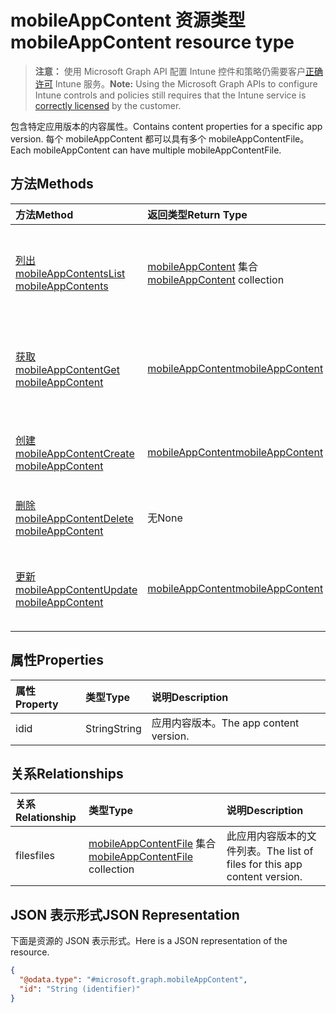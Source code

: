 # <a name="mobileappcontent-resource-type"></a><span data-ttu-id="ccb3b-101">mobileAppContent 资源类型</span><span class="sxs-lookup"><span data-stu-id="ccb3b-101">mobileAppContent resource type</span></span>

> <span data-ttu-id="ccb3b-102">**注意：** 使用 Microsoft Graph API 配置 Intune 控件和策略仍需要客户[正确许可](https://go.microsoft.com/fwlink/?linkid=839381) Intune 服务。</span><span class="sxs-lookup"><span data-stu-id="ccb3b-102">**Note:** Using the Microsoft Graph APIs to configure Intune controls and policies still requires that the Intune service is [correctly licensed](https://go.microsoft.com/fwlink/?linkid=839381) by the customer.</span></span>

<span data-ttu-id="ccb3b-103">包含特定应用版本的内容属性。</span><span class="sxs-lookup"><span data-stu-id="ccb3b-103">Contains content properties for a specific app version.</span></span> <span data-ttu-id="ccb3b-104">每个 mobileAppContent 都可以具有多个 mobileAppContentFile。</span><span class="sxs-lookup"><span data-stu-id="ccb3b-104">Each mobileAppContent can have multiple mobileAppContentFile.</span></span>
## <a name="methods"></a><span data-ttu-id="ccb3b-105">方法</span><span class="sxs-lookup"><span data-stu-id="ccb3b-105">Methods</span></span>
|<span data-ttu-id="ccb3b-106">方法</span><span class="sxs-lookup"><span data-stu-id="ccb3b-106">Method</span></span>|<span data-ttu-id="ccb3b-107">返回类型</span><span class="sxs-lookup"><span data-stu-id="ccb3b-107">Return Type</span></span>|<span data-ttu-id="ccb3b-108">说明</span><span class="sxs-lookup"><span data-stu-id="ccb3b-108">Description</span></span>|
|:---|:---|:---|
|[<span data-ttu-id="ccb3b-109">列出 mobileAppContents</span><span class="sxs-lookup"><span data-stu-id="ccb3b-109">List mobileAppContents</span></span>](../api/intune_apps_mobileappcontent_list.md)|<span data-ttu-id="ccb3b-110">[mobileAppContent](../resources/intune_apps_mobileappcontent.md) 集合</span><span class="sxs-lookup"><span data-stu-id="ccb3b-110">[mobileAppContent](../resources/intune_apps_mobileappcontent.md) collection</span></span>|<span data-ttu-id="ccb3b-111">列出 [mobileAppContent](../resources/intune_apps_mobileappcontent.md) 对象的属性和关系。</span><span class="sxs-lookup"><span data-stu-id="ccb3b-111">List properties and relationships of the [mobileAppContent](../resources/intune_apps_mobileappcontent.md) objects.</span></span>|
|[<span data-ttu-id="ccb3b-112">获取 mobileAppContent</span><span class="sxs-lookup"><span data-stu-id="ccb3b-112">Get mobileAppContent</span></span>](../api/intune_apps_mobileappcontent_get.md)|[<span data-ttu-id="ccb3b-113">mobileAppContent</span><span class="sxs-lookup"><span data-stu-id="ccb3b-113">mobileAppContent</span></span>](../resources/intune_apps_mobileappcontent.md)|<span data-ttu-id="ccb3b-114">读取 [mobileAppContent](../resources/intune_apps_mobileappcontent.md) 对象的属性和关系。</span><span class="sxs-lookup"><span data-stu-id="ccb3b-114">Read properties and relationships of the [mobileAppContent](../resources/intune_apps_mobileappcontent.md) object.</span></span>|
|[<span data-ttu-id="ccb3b-115">创建 mobileAppContent</span><span class="sxs-lookup"><span data-stu-id="ccb3b-115">Create mobileAppContent</span></span>](../api/intune_apps_mobileappcontent_create.md)|[<span data-ttu-id="ccb3b-116">mobileAppContent</span><span class="sxs-lookup"><span data-stu-id="ccb3b-116">mobileAppContent</span></span>](../resources/intune_apps_mobileappcontent.md)|<span data-ttu-id="ccb3b-117">创建新的 [mobileAppContent](../resources/intune_apps_mobileappcontent.md) 对象。</span><span class="sxs-lookup"><span data-stu-id="ccb3b-117">Create a new [mobileAppContent](../resources/intune_apps_mobileappcontent.md) object.</span></span>|
|[<span data-ttu-id="ccb3b-118">删除 mobileAppContent</span><span class="sxs-lookup"><span data-stu-id="ccb3b-118">Delete mobileAppContent</span></span>](../api/intune_apps_mobileappcontent_delete.md)|<span data-ttu-id="ccb3b-119">无</span><span class="sxs-lookup"><span data-stu-id="ccb3b-119">None</span></span>|<span data-ttu-id="ccb3b-120">删除 [mobileAppContent](../resources/intune_apps_mobileappcontent.md)。</span><span class="sxs-lookup"><span data-stu-id="ccb3b-120">Deletes a [mobileAppContent](../resources/intune_apps_mobileappcontent.md).</span></span>|
|[<span data-ttu-id="ccb3b-121">更新 mobileAppContent</span><span class="sxs-lookup"><span data-stu-id="ccb3b-121">Update mobileAppContent</span></span>](../api/intune_apps_mobileappcontent_update.md)|[<span data-ttu-id="ccb3b-122">mobileAppContent</span><span class="sxs-lookup"><span data-stu-id="ccb3b-122">mobileAppContent</span></span>](../resources/intune_apps_mobileappcontent.md)|<span data-ttu-id="ccb3b-123">更新 [mobileAppContent](../resources/intune_apps_mobileappcontent.md) 对象的属性。</span><span class="sxs-lookup"><span data-stu-id="ccb3b-123">Update the properties of a [mobileAppContent](../resources/intune_apps_mobileappcontent.md) object.</span></span>|

## <a name="properties"></a><span data-ttu-id="ccb3b-124">属性</span><span class="sxs-lookup"><span data-stu-id="ccb3b-124">Properties</span></span>
|<span data-ttu-id="ccb3b-125">属性</span><span class="sxs-lookup"><span data-stu-id="ccb3b-125">Property</span></span>|<span data-ttu-id="ccb3b-126">类型</span><span class="sxs-lookup"><span data-stu-id="ccb3b-126">Type</span></span>|<span data-ttu-id="ccb3b-127">说明</span><span class="sxs-lookup"><span data-stu-id="ccb3b-127">Description</span></span>|
|:---|:---|:---|
|<span data-ttu-id="ccb3b-128">id</span><span class="sxs-lookup"><span data-stu-id="ccb3b-128">id</span></span>|<span data-ttu-id="ccb3b-129">String</span><span class="sxs-lookup"><span data-stu-id="ccb3b-129">String</span></span>|<span data-ttu-id="ccb3b-130">应用内容版本。</span><span class="sxs-lookup"><span data-stu-id="ccb3b-130">The app content version.</span></span>|

## <a name="relationships"></a><span data-ttu-id="ccb3b-131">关系</span><span class="sxs-lookup"><span data-stu-id="ccb3b-131">Relationships</span></span>
|<span data-ttu-id="ccb3b-132">关系</span><span class="sxs-lookup"><span data-stu-id="ccb3b-132">Relationship</span></span>|<span data-ttu-id="ccb3b-133">类型</span><span class="sxs-lookup"><span data-stu-id="ccb3b-133">Type</span></span>|<span data-ttu-id="ccb3b-134">说明</span><span class="sxs-lookup"><span data-stu-id="ccb3b-134">Description</span></span>|
|:---|:---|:---|
|<span data-ttu-id="ccb3b-135">files</span><span class="sxs-lookup"><span data-stu-id="ccb3b-135">files</span></span>|<span data-ttu-id="ccb3b-136">[mobileAppContentFile](../resources/intune_apps_mobileappcontentfile.md) 集合</span><span class="sxs-lookup"><span data-stu-id="ccb3b-136">[mobileAppContentFile](../resources/intune_apps_mobileappcontentfile.md) collection</span></span>|<span data-ttu-id="ccb3b-137">此应用内容版本的文件列表。</span><span class="sxs-lookup"><span data-stu-id="ccb3b-137">The list of files for this app content version.</span></span>|

## <a name="json-representation"></a><span data-ttu-id="ccb3b-138">JSON 表示形式</span><span class="sxs-lookup"><span data-stu-id="ccb3b-138">JSON Representation</span></span>
<span data-ttu-id="ccb3b-139">下面是资源的 JSON 表示形式。</span><span class="sxs-lookup"><span data-stu-id="ccb3b-139">Here is a JSON representation of the resource.</span></span>
<!--{
  "blockType": "resource",
  "keyProperty": "id",
  "baseType": "microsoft.graph.entity",
  "@odata.type": "microsoft.graph.mobileAppContent"
}-->
``` json
{
  "@odata.type": "#microsoft.graph.mobileAppContent",
  "id": "String (identifier)"
}
```



